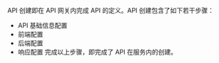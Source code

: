 API 创建即在 API 网关内完成 API 的定义。API 创建包含了如下若干步骤：
* API 基础信息配置
* 前端配置
* 后端配置
* 响应配置
完成以上步骤，即完成了 API 在服务内的创建。
